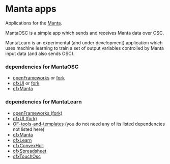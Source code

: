 # Manta apps

Applications for the [Manta](http://www.snyderphonics.com/products.htm).

MantaOSC is a simple app which sends and receives Manta data over OSC.

MantaLearn is an experimental (and under development) application which uses machine learning to train a set of output variables controlled by Manta input data (and also sends OSC).

### dependencies for MantaOSC

 - [openFrameworks](github.com/openframeworks/openFrameworks) or [fork](https://github.com/genekogan/openFrameworks)
 - [ofxUI](https://github.com/rezaali/ofxUI) or [fork](https://github.com/genekogan/ofxUI)
 - [ofxManta](https://github.com/genekogan/ofxManta)


### dependencies for MantaLearn

 - [openFrameworks (fork)](https://github.com/genekogan/openFrameworks)
 - [ofxUI (fork)](https://github.com/genekogan/ofxUI)
 - [OF-tools-and-templates](https://github.com/genekogan/OF-tools-and-templates) (you do not need any of its listed dependencies not listed here)
 - [ofxManta](https://github.com/genekogan/ofxManta)
 - [ofxLearn](https://github.com/genekogan/ofxLearn)
 - [ofxConvexHull](https://github.com/genekogan/ofxConvexHull)
 - [ofxSpreadsheet](https://github.com/genekogan/ofxSpreadsheet)
 - [ofxTouchOsc](https://github.com/genekogan/ofxTouchOsc)
